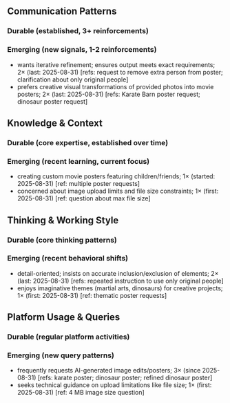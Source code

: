 ## Communication Patterns
### Durable (established, 3+ reinforcements)

### Emerging (new signals, 1-2 reinforcements)
- wants iterative refinement; ensures output meets exact requirements; 2× (last: 2025-08-31) [refs: request to remove extra person from poster; clarification about only original people]
- prefers creative visual transformations of provided photos into movie posters; 2× (last: 2025-08-31) [refs: Karate Barn poster request; dinosaur poster request]

## Knowledge & Context
### Durable (core expertise, established over time)

### Emerging (recent learning, current focus)
- creating custom movie posters featuring children/friends; 1× (started: 2025-08-31) [ref: multiple poster requests]
- concerned about image upload limits and file size constraints; 1× (first: 2025-08-31) [ref: question about max file size]

## Thinking & Working Style
### Durable (core thinking patterns)

### Emerging (recent behavioral shifts)
- detail-oriented; insists on accurate inclusion/exclusion of elements; 2× (last: 2025-08-31) [refs: repeated instruction to use only original people]
- enjoys imaginative themes (martial arts, dinosaurs) for creative projects; 1× (first: 2025-08-31) [ref: thematic poster requests]

## Platform Usage & Queries
### Durable (regular platform activities)

### Emerging (new query patterns)
- frequently requests AI-generated image edits/posters; 3× (since 2025-08-31) [refs: karate poster; dinosaur poster; refined dinosaur poster]
- seeks technical guidance on upload limitations like file size; 1× (first: 2025-08-31) [ref: 4 MB image size question]